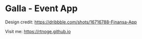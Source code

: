 # Galla - Event App

Design credit: https://dribbble.com/shots/16716788-Finansa-App

Visit me: https://rtnoge.github.io

